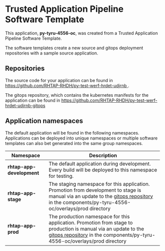 # Trusted Application Pipeline Software Template

This application, **py-tyru-4556-oc**, was created from a Trusted Application Pipeline Software Template.

The software templates create a new source and gitops deployment repositories with a sample source application. 

## Repositories

The source code for your application can be found in [https://github.com/RHTAP-RHDH/py-test-werf-hrdet-udjrnb ](https://github.com/RHTAP-RHDH/py-test-werf-hrdet-udjrnb ).
 
The gitops repository, which contains the kubernetes manifests for the application can be found in 
[https://github.com/RHTAP-RHDH/py-test-werf-hrdet-udjrnb-gitops ](https://github.com/RHTAP-RHDH/py-test-werf-hrdet-udjrnb-gitops ) 

## Application namespaces 

The default application will be found in the following namespaces. Applications can be deployed into unique namespaces or multiple software templates can also bet generated into the same group namespaces.  

|  Namespace   |  Description   |  
| -------- | -------- |   
| **rhtap-app-development** | The default application during development. Every build will be deployed to this namespace for testing. | 
| **rhtap-app-stage** | The staging namespace for this application. Promotion from development to stage is manual via an update to the [gitops repository](https://github.com/RHTAP-RHDH/py-test-werf-hrdet-udjrnb-gitops ) in the components/py-tyru-4556-oc/overlays/prod directory |  
| **rhtap-app-prod** | The production namespace for this application. Promotion from stage to production is manual via an update to the [gitops repository](https://github.com/RHTAP-RHDH/py-test-werf-hrdet-udjrnb-gitops ) in the components/py-tyru-4556-oc/overlays/prod directory | 